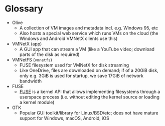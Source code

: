 # Glossary

- Olive
  - A collection of VM images and metadata incl. e.g. Windows 95, etc
  - Also hosts a special web service which runs VMs on the cloud (the Windows and Android VMNetX clients use this)
- VMNetX (app)
  - A GUI app that can stream a VM (like a YouTube video; download parts of the disk as required)
- VMNetFS (`vmnetfs`)
  - FUSE filesystem used for VMNetX for disk streaming
  - Like OneDrive, files are downloaded on demand; if of a 20GiB disk, only e.g. 3GiB is used for startup, we save 17GiB of network bandwidth
- FUSE
  - [FUSE](https://www.kernel.org/doc/html/next/filesystems/fuse.html) is a kernel API that allows implementing filesystems through a userspace process (i.e. without editing the kernel source or loading a kernel module)
- GTK
  - Popular GUI toolkit/library for Linux/BSD/etc; does not have mature support for Windows, macOS, Android, iOS
